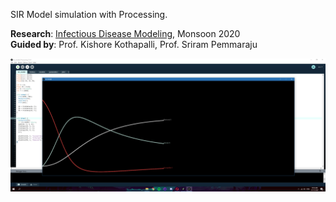 SIR Model simulation with Processing.

**Research**: [Infectious Disease Modeling], Monsoon 2020<br>
**Guided by**: Prof. Kishore Kothapalli, Prof. Sriram Pemmaraju

![](assets/01.png)<br>

[Infectious Disease Modeling]: https://github.com/iiithf/infectious-disease-modeling
